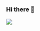 ### Hi there 👋
<div align="left">
  <img align="left" src="https://github-readme-stats.vercel.app/api?username=DH4NRAJ&show_icons=true&line_height=21&show_icons=true&theme=tokyonight" />
</div>

<!--
 <div align="right" >
  <img align="right" src="https://github-readme-stats.vercel.app/api/top-langs/?username=DH4NRAJ&show_icons=true&layout=compact&theme=tokyonight" />
</div>
**DH4NRAJ/DH4NRAJ** is a ✨ _special_ ✨ repository because its `README.md` (this file) appears on your GitHub profile.
<a href="https://github.com/anuraghazra/convoychat">
Here are some ideas to get you started:

 <div align="left" style:"background-color: red;">
 - 🔭 I’m currently working on ...
 <br>
- 🌱 I’m currently learning ...
<br>
- 👯 I’m looking to collaborate on ...
<br>
- 🤔 I’m looking for help with ...
<br>
- 💬 Ask me about ...
<br>
- 📫 How to reach me: ...
<br>
- 😄 Pronouns: ...
<br>
- ⚡ Fun fact: ...
</div>

<div align = "left">
<h1>
  Work
</h1>
</div>
- 🔭 I’m currently working on ...
- 🌱 I’m currently learning ...
- 👯 I’m looking to collaborate on ...
- 🤔 I’m looking for help with ...
- 💬 Ask me about ...
- 📫 How to reach me: ...
- 😄 Pronouns: ...
- ⚡ Fun fact: ...
https://media.giphy.com/media/USV0ym3bVWQJJmNu3N/giphy.gif
<img src="https://media.giphy.com/media/XreQmk7ETCak0/giphy.gif" width="850" height="350" alt="0_0" />

-->
